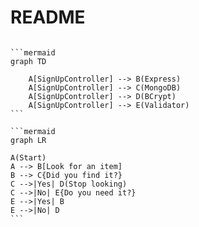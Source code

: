 # README
`````# #jj 33

```mermaid
graph TD

    A[SignUpController] --> B(Express)
    A[SignUpController] --> C(MongoDB)
    A[SignUpController] --> D(BCrypt)
    A[SignUpController] --> E(Validator)
```

```mermaid
graph LR

A(Start)
A --> B[Look for an item]
B --> C{Did you find it?}
C -->|Yes| D(Stop looking)
C -->|No| E{Do you need it?}
E -->|Yes| B
E -->|No| D
```
